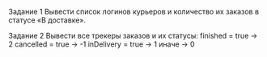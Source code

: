 Задание 1
Вывести список логинов курьеров и количество их заказов в статусе «В доставке».

Задание 2
Вывести все трекеры заказов и их статусы:
finished = true → 2
cancelled = true → -1
inDelivery = true → 1
иначе → 0
